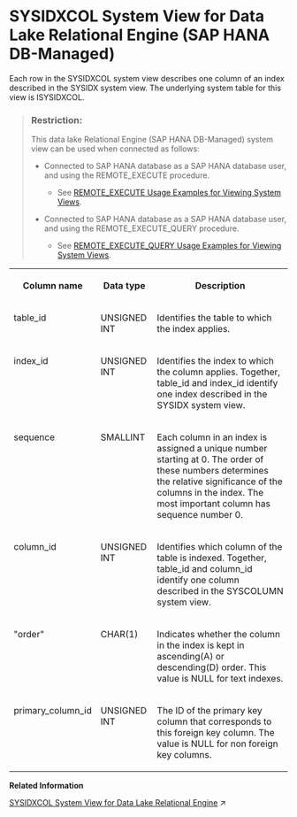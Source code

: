 <!-- loioc788126885234b62a755b24da7d314e9 -->

# SYSIDXCOL System View for Data Lake Relational Engine \(SAP HANA DB-Managed\)

Each row in the SYSIDXCOL system view describes one column of an index described in the SYSIDX system view. The underlying system table for this view is ISYSIDXCOL.



> ### Restriction:  
> This data lake Relational Engine \(SAP HANA DB-Managed\) system view can be used when connected as follows:
> 
> -   Connected to SAP HANA database as a SAP HANA database user, and using the REMOTE\_EXECUTE procedure.
> 
>     -   See [REMOTE\_EXECUTE Usage Examples for Viewing System Views](remote-execute-usage-examples-for-viewing-system-views-8b235c7.md).
> 
> -   Connected to SAP HANA database as a SAP HANA database user, and using the REMOTE\_EXECUTE\_QUERY procedure.
> 
>     -   See [REMOTE\_EXECUTE\_QUERY Usage Examples for Viewing System Views](remote-execute-query-usage-examples-for-viewing-system-views-ada51c0.md).




<table>
<tr>
<th valign="top">

Column name



</th>
<th valign="top">

Data type



</th>
<th valign="top">

Description



</th>
</tr>
<tr>
<td valign="top">

table\_id



</td>
<td valign="top">

UNSIGNED INT



</td>
<td valign="top">

Identifies the table to which the index applies.



</td>
</tr>
<tr>
<td valign="top">

index\_id



</td>
<td valign="top">

UNSIGNED INT



</td>
<td valign="top">

Identifies the index to which the column applies. Together, table\_id and index\_id identify one index described in the SYSIDX system view.



</td>
</tr>
<tr>
<td valign="top">

sequence



</td>
<td valign="top">

SMALLINT



</td>
<td valign="top">

Each column in an index is assigned a unique number starting at 0. The order of these numbers determines the relative significance of the columns in the index. The most important column has sequence number 0.



</td>
</tr>
<tr>
<td valign="top">

column\_id



</td>
<td valign="top">

UNSIGNED INT



</td>
<td valign="top">

Identifies which column of the table is indexed. Together, table\_id and column\_id identify one column described in the SYSCOLUMN system view.



</td>
</tr>
<tr>
<td valign="top">

"order"



</td>
<td valign="top">

CHAR\(1\)



</td>
<td valign="top">

Indicates whether the column in the index is kept in ascending\(A\) or descending\(D\) order. This value is NULL for text indexes.



</td>
</tr>
<tr>
<td valign="top">

primary\_column\_id



</td>
<td valign="top">

UNSIGNED INT



</td>
<td valign="top">

The ID of the primary key column that corresponds to this foreign key column. The value is NULL for non foreign key columns.



</td>
</tr>
</table>

**Related Information**  


[SYSIDXCOL System View for Data Lake Relational Engine](https://help.sap.com/viewer/19b3964099384f178ad08f2d348232a9/2023_1_QRC/en-US/3be8e1416c5f1014aa0185d6ff33803a.html "Each row in the SYSIDXCOL system view describes one column of an index described in the SYSIDX system view. The underlying system table for this view is ISYSIDXCOL.") :arrow_upper_right:

